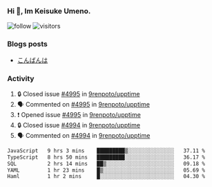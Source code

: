 ### Hi 👋, Im Keisuke Umeno.

<!--
**9renpoto/9renpoto** is a ✨ _special_ ✨ repository because its `README.md` (this file) appears on your GitHub profile.

Here are some ideas to get you started:

- 🔭 I’m currently working on ...
- 🌱 I’m currently learning ...
- 👯 I’m looking to collaborate on ...
- 🤔 I’m looking for help with ...
- 💬 Ask me about ...
- 📫 How to reach me: ...
- 😄 Pronouns: ...
- ⚡ Fun fact: ...
-->

![follow](https://img.shields.io/github/followers/9renpoto?label=Follow&style=social)
![visitors](https://komarev.com/ghpvc/?username=9renpoto&label=Profile%20views&color=0e75b6&style=flat)

### Blogs posts

<!-- BLOG-POST-LIST:START -->
- [こんばんは](https://sizu.me/9renpoto/posts/5a0i98779w97)
<!-- BLOG-POST-LIST:END -->

### Activity

<!--START_SECTION:activity-->
1. 🔒 Closed issue [#4995](https://github.com/9renpoto/upptime/issues/4995) in [9renpoto/upptime](https://github.com/9renpoto/upptime)
2. 🗣 Commented on [#4995](https://github.com/9renpoto/upptime/issues/4995#issuecomment-2565869404) in [9renpoto/upptime](https://github.com/9renpoto/upptime)
3. ❗ Opened issue [#4995](https://github.com/9renpoto/upptime/issues/4995) in [9renpoto/upptime](https://github.com/9renpoto/upptime)
4. 🔒 Closed issue [#4994](https://github.com/9renpoto/upptime/issues/4994) in [9renpoto/upptime](https://github.com/9renpoto/upptime)
5. 🗣 Commented on [#4994](https://github.com/9renpoto/upptime/issues/4994#issuecomment-2565321028) in [9renpoto/upptime](https://github.com/9renpoto/upptime)
<!--END_SECTION:activity-->

<!--START_SECTION:waka-->

```txt
JavaScript   9 hrs 3 mins    █████████▒░░░░░░░░░░░░░░░   37.11 %
TypeScript   8 hrs 50 mins   █████████░░░░░░░░░░░░░░░░   36.17 %
SQL          2 hrs 14 mins   ██▒░░░░░░░░░░░░░░░░░░░░░░   09.18 %
YAML         1 hr 23 mins    █▒░░░░░░░░░░░░░░░░░░░░░░░   05.69 %
Haml         1 hr 2 mins     █░░░░░░░░░░░░░░░░░░░░░░░░   04.30 %
```

<!--END_SECTION:waka-->
